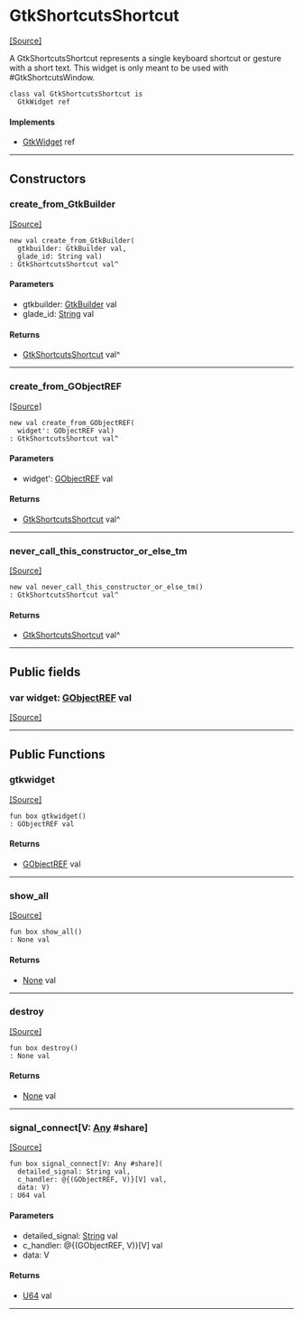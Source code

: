 # GtkShortcutsShortcut
<span class="source-link">[[Source]](src/gtk3/GtkShortcutsShortcut.md#L6)</span>

A GtkShortcutsShortcut represents a single keyboard shortcut or gesture
with a short text. This widget is only meant to be used with #GtkShortcutsWindow.


```pony
class val GtkShortcutsShortcut is
  GtkWidget ref
```

#### Implements

* [GtkWidget](gtk3-GtkWidget.md) ref

---

## Constructors

### create_from_GtkBuilder
<span class="source-link">[[Source]](src/gtk3/GtkShortcutsShortcut.md#L15)</span>


```pony
new val create_from_GtkBuilder(
  gtkbuilder: GtkBuilder val,
  glade_id: String val)
: GtkShortcutsShortcut val^
```
#### Parameters

*   gtkbuilder: [GtkBuilder](gtk3-GtkBuilder.md) val
*   glade_id: [String](builtin-String.md) val

#### Returns

* [GtkShortcutsShortcut](gtk3-GtkShortcutsShortcut.md) val^

---

### create_from_GObjectREF
<span class="source-link">[[Source]](src/gtk3/GtkShortcutsShortcut.md#L18)</span>


```pony
new val create_from_GObjectREF(
  widget': GObjectREF val)
: GtkShortcutsShortcut val^
```
#### Parameters

*   widget': [GObjectREF](gtk3-..-gobject-GObjectREF.md) val

#### Returns

* [GtkShortcutsShortcut](gtk3-GtkShortcutsShortcut.md) val^

---

### never_call_this_constructor_or_else_tm
<span class="source-link">[[Source]](src/gtk3/GtkShortcutsShortcut.md#L21)</span>


```pony
new val never_call_this_constructor_or_else_tm()
: GtkShortcutsShortcut val^
```

#### Returns

* [GtkShortcutsShortcut](gtk3-GtkShortcutsShortcut.md) val^

---

## Public fields

### var widget: [GObjectREF](gtk3-..-gobject-GObjectREF.md) val
<span class="source-link">[[Source]](src/gtk3/GtkShortcutsShortcut.md#L11)</span>



---

## Public Functions

### gtkwidget
<span class="source-link">[[Source]](src/gtk3/GtkShortcutsShortcut.md#L13)</span>


```pony
fun box gtkwidget()
: GObjectREF val
```

#### Returns

* [GObjectREF](gtk3-..-gobject-GObjectREF.md) val

---

### show_all
<span class="source-link">[[Source]](src/gtk3/GtkWidget.md#L4)</span>


```pony
fun box show_all()
: None val
```

#### Returns

* [None](builtin-None.md) val

---

### destroy
<span class="source-link">[[Source]](src/gtk3/GtkWidget.md#L7)</span>


```pony
fun box destroy()
: None val
```

#### Returns

* [None](builtin-None.md) val

---

### signal_connect\[V: [Any](builtin-Any.md) #share\]
<span class="source-link">[[Source]](src/gtk3/GtkWidget.md#L10)</span>


```pony
fun box signal_connect[V: Any #share](
  detailed_signal: String val,
  c_handler: @{(GObjectREF, V)}[V] val,
  data: V)
: U64 val
```
#### Parameters

*   detailed_signal: [String](builtin-String.md) val
*   c_handler: @{(GObjectREF, V)}[V] val
*   data: V

#### Returns

* [U64](builtin-U64.md) val

---

